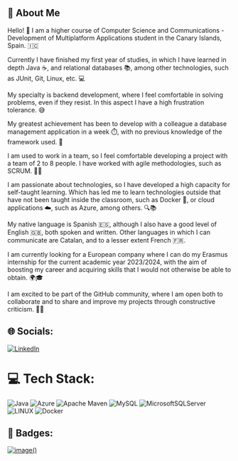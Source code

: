 ## 🚀 About Me
Hello! 👋 I am a higher course of Computer Science and Communications - Development of Multiplatform Applications student in the Canary Islands, Spain. 🇮🇨

Currently I have finished my first year of studies, in which I have learned in depth Java ☕️, and relational databases 📚, among other technologies, such as JUnit, Git, Linux, etc. 💻

My specialty is backend development, where I feel comfortable in solving problems, even if they resist. In this aspect I have a high frustration tolerance. 😅

My greatest achievement has been to develop with a colleague a database management application in a week ⏱️, with no previous knowledge of the framework used. 🚀

I am used to work in a team, so I feel comfortable developing a project with a team of 2 to 8 people. I have worked with agile methodologies, such as SCRUM. 👥✨

I am passionate about technologies, so I have developed a high capacity for self-taught learning. Which has led me to learn technologies outside that have not been taught inside the classroom, such as Docker 🐳, or cloud applications ☁️, such as Azure, among others. 🔍📚

My native language is Spanish 🇪🇸, although I also have a good level of English 🇬🇧, both spoken and written. Other languages in which I can communicate are Catalan, and to a lesser extent French 🇫🇷.

I am currently looking for a European company where I can do my Erasmus internship for the current academic year 2023/2024, with the aim of boosting my career and acquiring skills that I would not otherwise be able to obtain. 🌍🎓

I am excited to be part of the GitHub community, where I am open both to collaborate and to share and improve my projects through constructive criticism. 🤝💪


## 🌐 Socials:
[![LinkedIn](https://img.shields.io/badge/LinkedIn-%230077B5.svg?logo=linkedin&logoColor=white)](https://linkedin.com/in/ignarrios) 

# 💻 Tech Stack:
![Java](https://img.shields.io/badge/java-%23ED8B00.svg?style=for-the-badge&logo=java&logoColor=white) ![Azure](https://img.shields.io/badge/azure-%230072C6.svg?style=for-the-badge&logo=azure-devops&logoColor=white) ![Apache Maven](https://img.shields.io/badge/Apache%20Maven-C71A36?style=for-the-badge&logo=Apache%20Maven&logoColor=white) ![MySQL](https://img.shields.io/badge/mysql-%2300f.svg?style=for-the-badge&logo=mysql&logoColor=white) ![MicrosoftSQLServer](https://img.shields.io/badge/Microsoft%20SQL%20Sever-CC2927?style=for-the-badge&logo=microsoft%20sql%20server&logoColor=white) ![LINUX](https://img.shields.io/badge/Linux-FCC624?style=for-the-badge&logo=linux&logoColor=black) ![Docker](https://img.shields.io/badge/docker-%230db7ed.svg?style=for-the-badge&logo=docker&logoColor=white)

## 💬 Badges:
[![image()](https://user-images.githubusercontent.com/110684532/231201448-eee563ee-e6e6-4928-b112-904aea59ec15.png)](https://www.codewars.com/users/idevcm)



